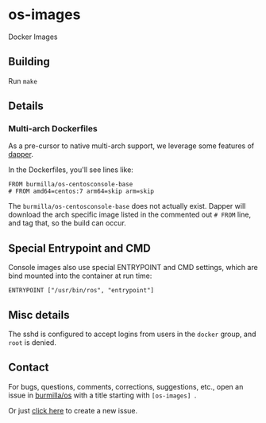 # os-images
Docker Images

## Building

Run `make`

## Details

### Multi-arch Dockerfiles

As a pre-cursor to native multi-arch support, we leverage some features of
[dapper](https://github.com/rancher/dapper).

In the Dockerfiles, you'll see lines like:

```
FROM burmilla/os-centosconsole-base
# FROM amd64=centos:7 arm64=skip arm=skip
```

The `burmilla/os-centosconsole-base` does not actually exist. Dapper will download the
arch specific image listed in the commented out `# FROM` line, and tag that, so the
build can occur.

## Special Entrypoint and CMD

Console images also use special ENTRYPOINT and CMD settings, which are bind mounted
into the container at run time:

```
ENTRYPOINT ["/usr/bin/ros", "entrypoint"]
```

## Misc details

The sshd is configured to accept logins from users in the `docker` group, and `root` is denied.

## Contact
For bugs, questions, comments, corrections, suggestions, etc., open an issue in
 [burmilla/os](//github.com/burmilla/os/issues) with a title starting with `[os-images] `.

Or just [click here](//github.com/burmilla/os/issues/new?title=%5Bos-images%5D%20) to create a new issue.
